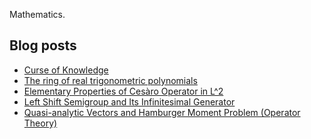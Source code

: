 Mathematics.

## Blog posts
<!-- BLOG-POST-LIST:START -->
- [Curse of Knowledge](https://desvl.xyz/2021/07/24/Curse-of-Knowledge/)
- [The ring of real trigonometric polynomials](https://desvl.xyz/2021/07/12/The-ring-of-real-trigonometric-polynomials/)
- [Elementary Properties of Cesàro Operator in L^2](https://desvl.xyz/2021/07/08/Cesaro-operator-in-L2/)
- [Left Shift Semigroup and Its Infinitesimal Generator](https://desvl.xyz/2021/05/26/left-shift/)
- [Quasi-analytic Vectors and Hamburger Moment Problem (Operator Theory)](https://desvl.xyz/2021/05/10/analytic-hamburger/)
<!-- BLOG-POST-LIST:END -->